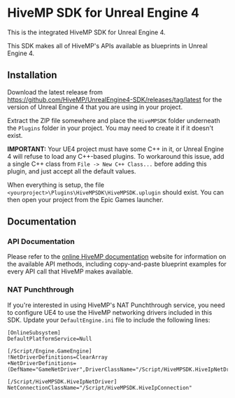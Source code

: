 HiveMP SDK for Unreal Engine 4
=======================================

This is the integrated HiveMP SDK for Unreal Engine 4.

This SDK makes all of HiveMP's APIs available as blueprints in Unreal Engine 4.

## Installation

Download the latest release from https://github.com/HiveMP/UnrealEngine4-SDK/releases/tag/latest for the version of Unreal Engine 4 that you are using in your project.

Extract the ZIP file somewhere and place the `HiveMPSDK` folder underneath the `Plugins` folder in your project. You may need to create it if it doesn't exist.

**IMPORTANT:** Your UE4 project must have some C++ in it, or Unreal Engine 4 will refuse to load any C++-based plugins. To workaround this issue, add a single C++ class from `File -> New C++ Class...` before adding this plugin, and just accept all the default values.

When everything is setup, the file `<yourproject>\Plugins\HiveMPSDK\HiveMPSDK.uplugin` should exist. You can then open your project from the Epic Games launcher.

## Documentation

### API Documentation

Please refer to the [online HiveMP documentation](https://hivemp.com/docs/) website for information on the available API methods, including copy-and-paste blueprint examples for every API call that HiveMP makes available.

### NAT Punchthrough

If you're interested in using HiveMP's NAT Punchthrough service, you need to configure UE4 to use the HiveMP networking drivers included in this SDK. Update your `DefaultEngine.ini` file to include the following lines:

```
[OnlineSubsystem]
DefaultPlatformService=Null

[/Script/Engine.GameEngine]
!NetDriverDefinitions=ClearArray
+NetDriverDefinitions=(DefName="GameNetDriver",DriverClassName="/Script/HiveMPSDK.HiveIpNetDriver",DriverClassNameFallback="/Script/HiveMPSDK.HiveIpNetDriver")

[/Script/HiveMPSDK.HiveIpNetDriver]
NetConnectionClassName="/Script/HiveMPSDK.HiveIpConnection"
```
